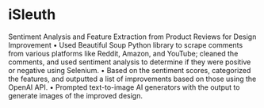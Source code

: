 # iSleuth
Sentiment Analysis and Feature Extraction from Product Reviews for Design Improvement
•	Used Beautiful Soup Python library to scrape comments from various platforms like Reddit, Amazon, and YouTube; cleaned the comments, and used sentiment analysis to determine if they were positive or negative using Selenium.
•	Based on the sentiment scores, categorized the features, and outputted a list of improvements based on those using the OpenAI API.
•	Prompted text-to-image AI generators with the output to generate images of the improved design.
